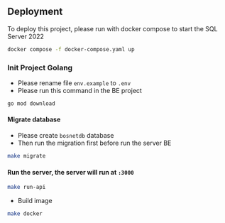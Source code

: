 ## Deployment

To deploy this project, please run with docker compose to start the SQL Server 2022

```bash
docker compose -f docker-compose.yaml up
```

### Init Project Golang
- Please rename file `env.example` to `.env`
- Please run this command in the BE project
```bash
go mod download
```

#### Migrate database 
- Please create `bosnetdb` database 
- Then run the migration first before run the server BE
```bash
make migrate
```

#### Run the server, the server will run at `:3000`
```bash
make run-api
```

- Build image
```bash
make docker
```